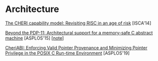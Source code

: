 # Architecture

[The CHERI capability model: Revisiting RISC in an age of risk](https://www.cl.cam.ac.uk/research/security/ctsrd/pdfs/201406-isca2014-cheri.pdf) [ISCA'14]

[Beyond the PDP-11: Architectural support for a memory-safe C abstract
machine](https://www.cl.cam.ac.uk/research/security/ctsrd/pdfs/201503-asplos2015-cheri-cmachine.pdf)
[ASPLOS'15] [[note](notes/arch/cheri15.md)]

[CheriABI: Enforcing Valid Pointer Provenance and Minimizing Pointer Privilege 
in the POSIX C Run-time
Environment](https://www.cl.cam.ac.uk/research/security/ctsrd/pdfs/201904-asplos-cheriabi.pdf) [ASPLOS'19]
